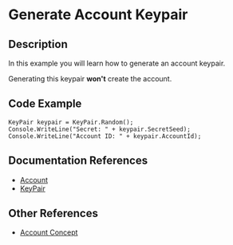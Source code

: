 # Generate Account Keypair

## Description
In this example you will learn how to generate an account keypair.

Generating this keypair **won't** create the account.

## Code Example

    KeyPair keypair = KeyPair.Random();
    Console.WriteLine("Secret: " + keypair.SecretSeed);
    Console.WriteLine("Account ID: " + keypair.AccountId);

## Documentation References
- [Account](https://elucidsoft.github.io/dotnet-stellar-sdk/api/stellar_dotnet_sdk.Account.html)
- [KeyPair](https://elucidsoft.github.io/dotnet-stellar-sdk/api/stellar_dotnet_sdk.KeyPair.html)

## Other References

- [Account Concept](https://www.stellar.org/developers/guides/concepts/accounts.html)
